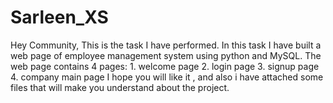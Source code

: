 # Sarleen_XS
Hey Community,
This is the task I have performed. 
In this task I have built a web page of employee management system using python and MySQL.
The web page contains 4 pages: 1. welcome page 
                               2. login page
                               3. signup page
                               4. company main page
I hope you will like it , and also i have attached some files that will make you understand about the project.                               
